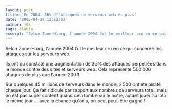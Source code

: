 ```yaml
---
layout: post
title: 'En 2004, 36% d''attaques de serveurs web en plus'
date: '2005-04-29 12:22:03'
author: j0k
tags: blabla
excerpt: "Selon Zone-H.org, l'année 2004 fut le meilleur cru en ce qui concerne les attaques sur les serveurs web.     \nIls ont pu constaté une augmentation de 36% des attaques perpétrées dans le monde contre des sites et serveurs web. Cela représente 500 000 attaques de plus que l'année 2003.  \n  \nSur quelques 45 millions de serveurs dans le monde, 2 500 ont      …"
---
```


Selon Zone-H.org, l'année 2004 fut le meilleur cru en ce qui concerne les attaques sur les serveurs web.

Ils ont pu constaté une augmentation de 36% des attaques perpétrées dans le monde contre des sites et serveurs web. Cela représente 500 000 attaques de plus que l'année 2003.

Sur quelques 45 millions de serveurs dans le monde, 2 500 ont été piraté chaque jour. Ça fait ridicule par rapport aux nombres de serveurs total, mais on est pas super content quand cela tombe sur le notre, autant jouer au loto le même jour ... avec la chance qu'on a, on peut peut-être gagné !
